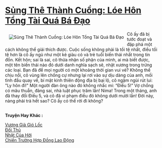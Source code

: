 <a href="https://truyenwiki.net/sung-the-thanh-cuong-loe-hon-tong-tai-qua-ba-dao.35241/" title="Sủng Thê Thành Cuồng: Lóe Hôn Tổng Tài Quá Bá Đạo"><h1>Sủng Thê Thành Cuồng: Lóe Hôn Tổng Tài Quá Bá Đạo</h1></a><div style="display:table"><img align="right" style="float: left; padding: 10px;" src="https://truyenwiki.net/a/img/str/src/35241.jpg" alt="Sủng Thê Thành Cuồng: Lóe Hôn Tổng Tài Quá Bá Đạo">Cô ấy đã bị tước đoạt và đập phá một cách không thể giải thích được. Cuộc sống không phải là tồi tệ nhất, điều tồi tệ hơn là cô ấy ngủ như một kẻ giàu có và trẻ tuổi biến thái nhất trong tin đồn. Kết hôn; sai là sai, cô thừa nhận số phận của mình, ai mà biết được, một tên biến thái nào đó dưới danh nghĩa sạch sẽ, nhặt xương trong trứng các loại. Bạn đã để mọi người có một khoảng thời gian vui vẻ? Không thể chịu nổi, cô vùng lên chống cự nhưng lại rơi vào sự dịu dàng của anh, mối tình đầu quay về, bí mật kinh thiên động địa bị bại lộ, cô ngậm ngùi rút lui: "Ly hôn đi!" Một người đàn ông nào đó không nhấc mi: “Điều 5!” Vợ chồng có mâu thuẫn, đảng sai, nhà luật phục trăm lần! Nima! Trong một tháng, anh đã thay đổi Điều 5, và cô đã vi phạm điều đó không dưới mười lần! Đời này, nàng phải trả hết sao? Cô ấy có thể rời đi không?</div><p><br><b>Truyện Hay Khác :</b></p><a href="https://truyenwiki.net/vuong-gia-gio-loc.35191/" alt="Vương Giả Gió Lốc">Vương Giả Gió Lốc</a><br/><a href="https://github.com/nownovels/wikidich/tree/master/truyenhay/35138" alt="Đối Thủ">Đối Thủ</a><br/><a href="https://github.com/nownovels/wikidich/tree/master/truyenhay/35359" alt="Nhặt Của Hời">Nhặt Của Hời</a><br/><a href="https://github.com/nownovels/wikidich/tree/master/truyenhay/35400" alt="Chiến Trường Hợp Đồng Lao Động">Chiến Trường Hợp Đồng Lao Động</a><br/>